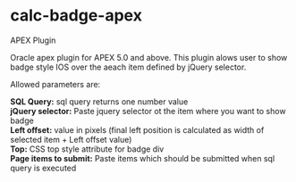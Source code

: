 # calc-badge-apex
APEX Plugin

Oracle apex plugin for APEX 5.0 and above.
This plugin alows user to show badge style IOS over the aeach item defined by jQuery selector.

Allowed parameters are:<br>

<b>SQL Query:</b> sql query returns one number value<br>
<b>jQuery selector:</b> Paste jquery selector ot the item where you want to show badge<br>
<b>Left offset:</b> value in pixels (final left position is calculated as width of selected item + Left offset value)<br>
<b>Top:</b> CSS top style attribute for badge div<br>
<b>Page items to submit:</b> Paste items which should be submitted when sql query is executed
